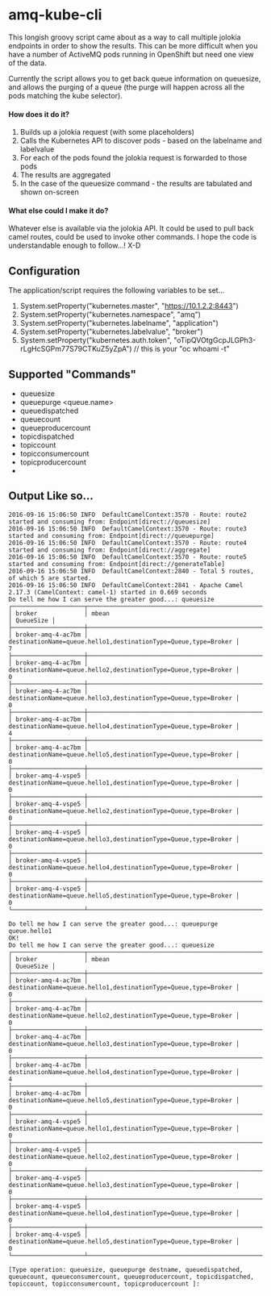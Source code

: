# amq-kube-cli

This longish groovy script came about as a way to call multiple jolokia endpoints in order to show the results.  This can be more difficult when you have a number of ActiveMQ pods running in OpenShift but need one view of the data.

Currently the script allows you to get back queue information on queuesize, and allows the purging of a queue (the purge will happen across all the pods matching the kube selector).

#### How does it do it?

1.  Builds up a jolokia request (with some placeholders)
2.  Calls the Kubernetes API to discover pods - based on the labelname and labelvalue
3.  For each of the pods found the jolokia request is forwarded to those pods
4.  The results are aggregated
5.  In the case of the queuesize command - the results are tabulated and shown on-screen

#### What else could I make it do?

Whatever else is available via the jolokia API.  It could be used to pull back camel routes, could be used to invoke other commands.  I hope the code is understandable enough to follow...! X-D

## Configuration

The application/script requires the following variables to be set...

1.  System.setProperty("kubernetes.master", "https://10.1.2.2:8443")
2.  System.setProperty("kubernetes.namespace", "amq")
3.  System.setProperty("kubernetes.labelname", "application")
4.  System.setProperty("kubernetes.labelvalue", "broker")
5.  System.setProperty("kubernetes.auth.token", "oTipQVOtgGcpJLGPh3-rLgHcSGPm77S79CTKuZ5yZpA")  // this is your "oc whoami -t"

## Supported "Commands"

- queuesize
- queuepurge <queue.name>
- queuedispatched
- queuecount
- queueproducercount
- topicdispatched
- topiccount
- topicconsumercount
- topicproducercount
-


## Output Like so...

```
2016-09-16 15:06:50 INFO  DefaultCamelContext:3570 - Route: route2 started and consuming from: Endpoint[direct://queuesize]
2016-09-16 15:06:50 INFO  DefaultCamelContext:3570 - Route: route3 started and consuming from: Endpoint[direct://queuepurge]
2016-09-16 15:06:50 INFO  DefaultCamelContext:3570 - Route: route4 started and consuming from: Endpoint[direct://aggregate]
2016-09-16 15:06:50 INFO  DefaultCamelContext:3570 - Route: route5 started and consuming from: Endpoint[direct://generateTable]
2016-09-16 15:06:50 INFO  DefaultCamelContext:2840 - Total 5 routes, of which 5 are started.
2016-09-16 15:06:50 INFO  DefaultCamelContext:2841 - Apache Camel 2.17.3 (CamelContext: camel-1) started in 0.669 seconds
Do tell me how I can serve the greater good...: queuesize
┌────────────────────┬──────────────────────────────────────────────────────────────────────────────────────────────────────────────────┬───────────┐
│ broker             │ mbean                                                                                                            │ QueueSize │
├────────────────────┼──────────────────────────────────────────────────────────────────────────────────────────────────────────────────┼───────────┤
│ broker-amq-4-ac7bm │ destinationName=queue.hello1,destinationType=Queue,type=Broker │                                                       7
├────────────────────┼──────────────────────────────────────────────────────────────────────────────────────────────────────────────────┼───────────┤
│ broker-amq-4-ac7bm │ destinationName=queue.hello2,destinationType=Queue,type=Broker │                                                       0
├────────────────────┼──────────────────────────────────────────────────────────────────────────────────────────────────────────────────┼───────────┤
│ broker-amq-4-ac7bm │ destinationName=queue.hello3,destinationType=Queue,type=Broker │                                                       0
├────────────────────┼──────────────────────────────────────────────────────────────────────────────────────────────────────────────────┼───────────┤
│ broker-amq-4-ac7bm │ destinationName=queue.hello4,destinationType=Queue,type=Broker │                                                       4
├────────────────────┼──────────────────────────────────────────────────────────────────────────────────────────────────────────────────┼───────────┤
│ broker-amq-4-ac7bm │ destinationName=queue.hello5,destinationType=Queue,type=Broker │                                                       0
├────────────────────┼──────────────────────────────────────────────────────────────────────────────────────────────────────────────────┼───────────┤
│ broker-amq-4-vspe5 │ destinationName=queue.hello1,destinationType=Queue,type=Broker │                                                       0
├────────────────────┼──────────────────────────────────────────────────────────────────────────────────────────────────────────────────┼───────────┤
│ broker-amq-4-vspe5 │ destinationName=queue.hello2,destinationType=Queue,type=Broker │                                                       0
├────────────────────┼──────────────────────────────────────────────────────────────────────────────────────────────────────────────────┼───────────┤
│ broker-amq-4-vspe5 │ destinationName=queue.hello3,destinationType=Queue,type=Broker │                                                       0
├────────────────────┼──────────────────────────────────────────────────────────────────────────────────────────────────────────────────┼───────────┤
│ broker-amq-4-vspe5 │ destinationName=queue.hello4,destinationType=Queue,type=Broker │                                                       0
├────────────────────┼──────────────────────────────────────────────────────────────────────────────────────────────────────────────────┼───────────┤
│ broker-amq-4-vspe5 │ destinationName=queue.hello5,destinationType=Queue,type=Broker │                                                       0    
└────────────────────┴──────────────────────────────────────────────────────────────────────────────────────────────────────────────────┴───────────┘

Do tell me how I can serve the greater good...: queuepurge queue.hello1
OK!
Do tell me how I can serve the greater good...: queuesize
┌────────────────────┬──────────────────────────────────────────────────────────────────────────────────────────────────────────────────┬───────────┐
│ broker             │ mbean                                                                                                            │ QueueSize │
├────────────────────┼──────────────────────────────────────────────────────────────────────────────────────────────────────────────────┼───────────┤
│ broker-amq-4-ac7bm │ destinationName=queue.hello1,destinationType=Queue,type=Broker │                                                       0         
├────────────────────┼──────────────────────────────────────────────────────────────────────────────────────────────────────────────────┼───────────┤
│ broker-amq-4-ac7bm │ destinationName=queue.hello2,destinationType=Queue,type=Broker │                                                       0
├────────────────────┼──────────────────────────────────────────────────────────────────────────────────────────────────────────────────┼───────────┤
│ broker-amq-4-ac7bm │ destinationName=queue.hello3,destinationType=Queue,type=Broker │                                                       0
├────────────────────┼──────────────────────────────────────────────────────────────────────────────────────────────────────────────────┼───────────┤
│ broker-amq-4-ac7bm │ destinationName=queue.hello4,destinationType=Queue,type=Broker │                                                       4         
├────────────────────┼──────────────────────────────────────────────────────────────────────────────────────────────────────────────────┼───────────┤
│ broker-amq-4-ac7bm │ destinationName=queue.hello5,destinationType=Queue,type=Broker │                                                       0         
├────────────────────┼──────────────────────────────────────────────────────────────────────────────────────────────────────────────────┼───────────┤
│ broker-amq-4-vspe5 │ destinationName=queue.hello1,destinationType=Queue,type=Broker │                                                       0
├────────────────────┼──────────────────────────────────────────────────────────────────────────────────────────────────────────────────┼───────────┤
│ broker-amq-4-vspe5 │ destinationName=queue.hello2,destinationType=Queue,type=Broker │                                                       0         
├────────────────────┼──────────────────────────────────────────────────────────────────────────────────────────────────────────────────┼───────────┤
│ broker-amq-4-vspe5 │ destinationName=queue.hello3,destinationType=Queue,type=Broker │                                                       0
├────────────────────┼──────────────────────────────────────────────────────────────────────────────────────────────────────────────────┼───────────┤
│ broker-amq-4-vspe5 │ destinationName=queue.hello4,destinationType=Queue,type=Broker │                                                       0         
├────────────────────┼──────────────────────────────────────────────────────────────────────────────────────────────────────────────────┼───────────┤
│ broker-amq-4-vspe5 │ destinationName=queue.hello5,destinationType=Queue,type=Broker │                                                       0
└────────────────────┴──────────────────────────────────────────────────────────────────────────────────────────────────────────────────┴───────────┘

[Type operation: queuesize, queuepurge destname, queuedispatched, queuecount, queueconsumercount, queueproducercount, topicdispatched, topiccount, topicconsumercount, topicproducercount ]:
```

